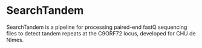 # SearchTandem
SearchTandem is a pipeline for processing paired-end fastQ sequencing files to detect tandem repeats at the C9ORF72 locus, developed for CHU de Nîmes.
